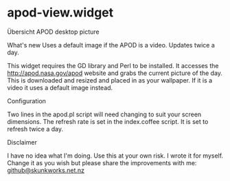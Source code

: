 # apod-view.widget
Übersicht APOD desktop picture

What's new
Uses a default image if the APOD is a video. Updates twice a day.

This widget requires the GD library and Perl to be installed. 
It accesses the http://apod.nasa.gov/apod website and grabs the current picture of the day.
This is downloaded and resized and placed in as your wallpaper. If it is a video it uses a default image instead.

Configuration

Two lines in the apod.pl script will need changing to suit your screen dimensions.
The refresh rate is set in the index.coffee script. It is set to refresh twice a day. 

Disclaimer

I have no idea what I'm doing. Use this at your own risk. I wrote it for myself. 
Change it as you wish but please share the improvements with me:
github@skunkworks.net.nz
